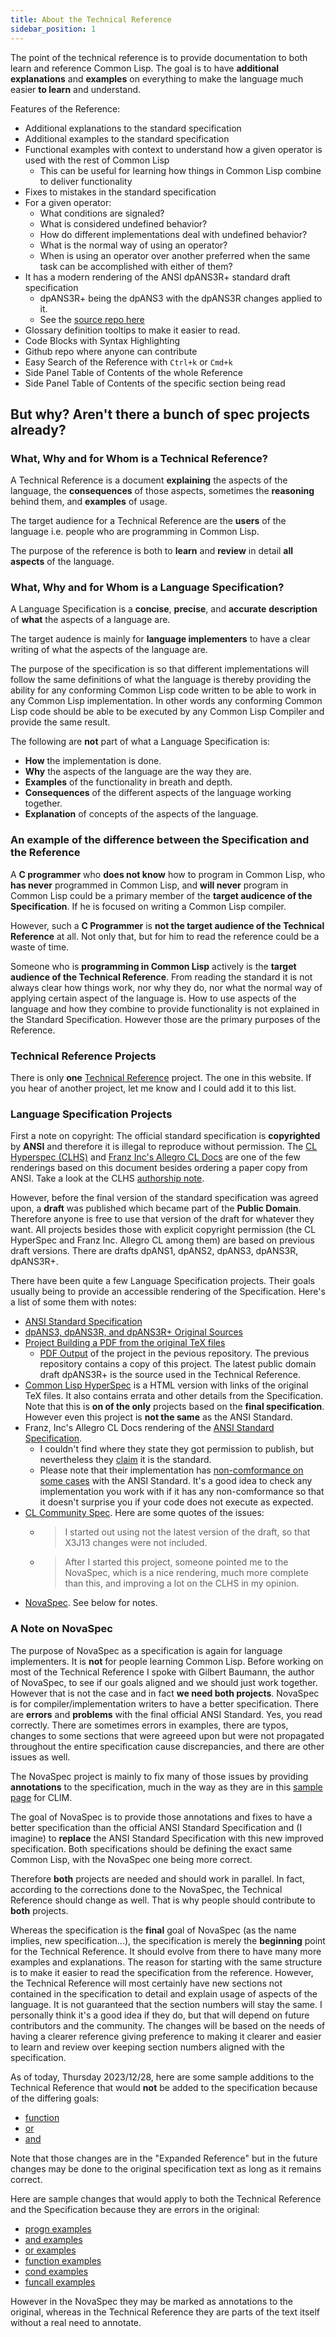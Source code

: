```yaml
---
title: About the Technical Reference
sidebar_position: 1
---
```


The point of the technical reference is to provide documentation to both learn and reference Common Lisp. The goal is to have **additional** **explanations** and **examples** on everything to make the language much easier **to learn** and understand.

Features of the Reference:

- Additional explanations to the standard specification
- Additional examples to the standard specification
- Functional examples with context to understand how a given operator is used with the rest of Common Lisp
  - This can be useful for learning how things in Common Lisp combine to deliver functionality
- Fixes to mistakes in the standard specification
- For a given operator:
  - What conditions are signaled?
  - What is considered undefined behavior?
  - How do different implementations deal with undefined behavior?
  - What is the normal way of using an operator?
  - When is using an operator over another preferred when the same task can be accomplished with either of them?
- It has a modern rendering of the ANSI dpANS3R+ standard draft specification
  - dpANS3R+ being the dpANS3 with the dpANS3R changes applied to it.
  - See the [source repo here](https://github.com/lisp-docs/cl-standard/tree/master/dpANS3R%2B)
- Glossary definition tooltips to make it easier to read.
- Code Blocks with Syntax Highlighting
- Github repo where anyone can contribute
- Easy Search of the Reference with `Ctrl+k` or `Cmd+k`
- Side Panel Table of Contents of the whole Reference
- Side Panel Table of Contents of the specific section being read

## But why? Aren't there a bunch of spec projects already?

### What, Why and for Whom is a Technical Reference?

A Technical Reference is a document **explaining** the aspects of the language, the **consequences** of those aspects, sometimes the **reasoning** behind them, and **examples** of usage.

The target audience for a Technical Reference are the **users** of the language i.e. people who are programming in Common Lisp.

The purpose of the reference is both to **learn** and **review** in detail **all aspects** of the language.

### What, Why and for Whom is a Language Specification?

A Language Specification is a **concise**, **precise**, and **accurate** **description** of **what** the aspects of a language are.

The target audence is mainly for **language implementers** to have a clear writing of what the aspects of the language are.

The purpose of the specification is so that different implementations will follow the same definitions of what the language is thereby providing the ability for any conforming Common Lisp code written to be able to work in any Common Lisp implementation. In other words any conforming Common Lisp code should be able to be executed by any Common Lisp Compiler and provide the same result.

The following are **not** part of what a Language Specification is:

- **How** the implementation is done.
- **Why** the aspects of the language are the way they are.
- **Examples** of the functionality in breath and depth.
- **Consequences** of the different aspects of the language working together.
- **Explanation** of concepts of the aspects of the language.

### An example of the difference between the Specification and the Reference

A **C programmer** who **does not know** how to program in Common Lisp, who **has never** programmed in Common Lisp, and **will never** program in Common Lisp could be a primary member of the **target audicence of the Specification**. If he is focused on writing a Common Lisp compiler.

However, such a **C Programmer** is **not the target audience of the Technical Reference** at all. Not only that, but for him to read the reference could be a waste of time.

Someone who is **programming in Common Lisp** actively is the **target audience of the Technical Reference**. From reading the standard it is not always clear how things work, nor why they do, nor what the normal way of applying certain aspect of the language is. How to use aspects of the language and how they combine to provide functionality is not explained in the Standard Specification. However those are the primary purposes of the Reference.

### Technical Reference Projects

There is only **one** [Technical Reference](https://lisp-docs.github.io/cl-language-reference/) project. The one in this website. If you hear of another project, let me know and I could add it to this list.

### Language Specification Projects

First a note on copyright: The official standard specification is **copyrighted** by **ANSI** and therefore it is illegal to reproduce without permission. The [CL Hyperspec (CLHS)](https://www.lispworks.com/documentation/HyperSpec/Front/Contents.htm) and [Franz Inc's Allegro CL Docs](https://franz.com/support/documentation/11.0/ansicl/ansicl.htm) are one of the few renderings based on this document besides ordering a paper copy from ANSI. Take a look at the CLHS [authorship note](https://www.lispworks.com/documentation/HyperSpec/Front/Help.htm#Authorship).

However, before the final version of the standard specification was agreed upon, a **draft** was published which became part of the **Public Domain**. Therefore anyone is free to use that version of the draft for whatever they want. All projects besides those with explicit copyright permission (the CL HyperSpec and Franz Inc. Allegro CL among them) are based on previous draft versions. There are drafts dpANS1, dpANS2, dpANS3, dpANS3R, dpANS3R+.

There have been quite a few Language Specification projects. Their goals usually being to provide an accessible rendering of the Specification. Here's a list of some them with notes:

- [ANSI Standard Specification](https://www.ansi.org/)
- [dpANS3, dpANS3R, and dpANS3R+ Original Sources](https://github.com/lisp-docs/cl-standard)
- [Project Building a PDF from the original TeX files](https://gitlab.com/vancan1ty/clstandard_build)
  - [PDF Output](https://github.com/lisp-docs/cl-standard/blob/master/new-spec/spec-source-pdf/cl-ansi-standard-draft-w-sidebar.pdf) of the project in the pevious repository. The previous repository contains a copy of this project. The latest public domain draft dpANS3R+ is the source used in the Technical Reference.
- [Common Lisp HyperSpec](https://www.lispworks.com/documentation/HyperSpec/Front/Contents.htm) is a HTML version with links of the original TeX files. It also contains errata and other details from the Specification. Note that this is **on of the only** projects based on the **final specification**. However even this project is **not the same** as the ANSI Standard.
- Franz, Inc's Allegro CL Docs rendering of the [ANSI Standard Specification](https://franz.com/support/documentation/11.0/ansicl/ansicl.htm).
  - I couldn't find where they state they got permission to publish, but nevertheless they [claim](https://franz.com/support/documentation/11.0/introduction.html#12-ansi-common-lisp-and-metaobject-protocol-documentation) it is the standard. 
  - Please note that their implementation has [non-comformance on some cases](https://franz.com/support/documentation/11.0/implementation.html#compliance-1) with the ANSI Standard. It's a good idea to check any implementation you work with if it has any non-comformance so that it doesn't surprise you if your code does not execute as expected.
- [CL Community Spec](https://cl-community-spec.github.io/pages/index.html). Here are some quotes of the issues:
  - > I started out using not the latest version of the draft, so that X3J13 changes were not included.
  - > After I started this project, someone pointed me to the NovaSpec, which is a nice rendering, much more complete than this, and improving a lot on the CLHS in my opinion.
- [NovaSpec](https://novaspec.org/cl/). See below for notes.

### A Note on **NovaSpec**

The purpose of NovaSpec as a specification is again for language implementers. It is **not** for people learning Common Lisp. Before working on most of the Technical Reference I spoke with Gilbert Baumann, the author of NovaSpec, to see if our goals aligned and we should just work together. However that is not the case and in fact **we need both projects**. NovaSpec is for compiler/implementation writers to have a better specification. There are **errors** and **problems** with the final official ANSI Standard. Yes, you read correctly. There are sometimes errors in examples, there are typos, changes to some sections that were agreeed upon but were not propagated throughout the entire specification cause discrepancies, and there  are other issues as well.

The NovaSpec project is mainly to fix many of those issues by providing **annotations** to the specification, much in the way as they are in this [sample page](http://bauhh.dyndns.org:8000/clim-spec/G.html#_1992) for CLIM.

The goal of NovaSpec is to provide those annotations and fixes to have a better specification than the official ANSI Standard Specification and (I imagine) to **replace** the ANSI Standard Specification with this new improved specification. Both specifications should be defining the exact same Common Lisp, with the NovaSpec one being more correct.

Therefore **both** projects are needed and should work in parallel. In fact, according to the corrections done to the NovaSpec, the Technical Reference should change as well. That is why people should contribute to **both** projects.

Whereas the specification is the **final** goal of NovaSpec (as the name implies, new specification...), the specification is merely the **beginning** point for the Technical Reference. It should evolve from there to have many more examples and explanations. The reason for starting with the same structure is to make it easier to read the specification from the reference. However, the Technical Reference will most certainly have new sections not contained in the specification to detail and explain usage of aspects of the language. It is not guaranteed that the section numbers will stay the same. I personally think it's a good idea if they do, but that will depend on future contributors and the community. The changes will be based on the needs of having a clearer reference giving preference to making it clearer and easier to learn and review over keeping section numbers aligned with the specification.

As of today, Thursday 2023/12/28, here are some sample additions to the Technical Reference that would **not** be added to the specification because of the differing goals:

- [function](https://lisp-docs.github.io/cl-language-reference/chap-5/f-d-dictionary/function_special-operator#expanded-reference-function)
- [or](https://lisp-docs.github.io/cl-language-reference/chap-5/f-d-dictionary/or_macro#expanded-reference-or)
- [and](https://lisp-docs.github.io/cl-language-reference/chap-5/f-d-dictionary/and_macro#expanded-reference-and)

Note that those changes are in the "Expanded Reference" but in the future changes may be done to the original specification text as long as it remains correct.

Here are sample changes that would apply to both the Technical Reference and the Specification because they are errors in the original:

- [progn examples](https://lisp-docs.github.io/cl-language-reference/chap-5/f-d-dictionary/progn_special-operator)
- [and examples](https://lisp-docs.github.io/cl-language-reference/chap-5/f-d-dictionary/and_macro)
- [or examples](https://lisp-docs.github.io/cl-language-reference/chap-5/f-d-dictionary/or_macro#expanded-reference-or)
- [function examples](https://lisp-docs.github.io/cl-language-reference/chap-5/f-d-dictionary/function_special-operator)
- [cond examples](https://lisp-docs.github.io/cl-language-reference/chap-5/f-d-dictionary/cond_macro)
- [funcall examples](https://lisp-docs.github.io/cl-language-reference/chap-5/f-d-dictionary/funcall_function)

However in the NovaSpec they may be marked as annotations to the original, whereas in the Technical Reference they are parts of the text itself without a real need to annotate.
